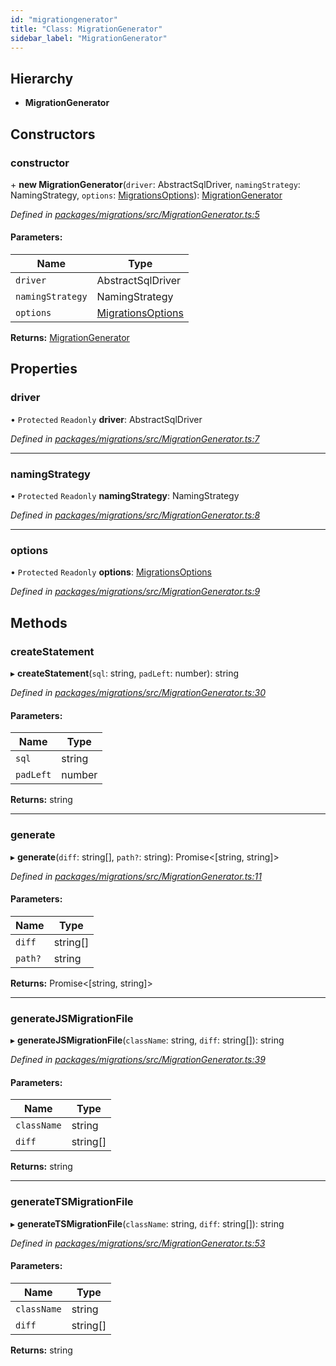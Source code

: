 ```yaml
---
id: "migrationgenerator"
title: "Class: MigrationGenerator"
sidebar_label: "MigrationGenerator"
---
```


## Hierarchy

* **MigrationGenerator**

## Constructors

### constructor

\+ **new MigrationGenerator**(`driver`: AbstractSqlDriver, `namingStrategy`: NamingStrategy, `options`: [MigrationsOptions](../index.md#migrationsoptions)): [MigrationGenerator](migrationgenerator.md)

*Defined in [packages/migrations/src/MigrationGenerator.ts:5](https://github.com/mikro-orm/mikro-orm/blob/4249b052e/packages/migrations/src/MigrationGenerator.ts#L5)*

#### Parameters:

Name | Type |
------ | ------ |
`driver` | AbstractSqlDriver |
`namingStrategy` | NamingStrategy |
`options` | [MigrationsOptions](../index.md#migrationsoptions) |

**Returns:** [MigrationGenerator](migrationgenerator.md)

## Properties

### driver

• `Protected` `Readonly` **driver**: AbstractSqlDriver

*Defined in [packages/migrations/src/MigrationGenerator.ts:7](https://github.com/mikro-orm/mikro-orm/blob/4249b052e/packages/migrations/src/MigrationGenerator.ts#L7)*

___

### namingStrategy

• `Protected` `Readonly` **namingStrategy**: NamingStrategy

*Defined in [packages/migrations/src/MigrationGenerator.ts:8](https://github.com/mikro-orm/mikro-orm/blob/4249b052e/packages/migrations/src/MigrationGenerator.ts#L8)*

___

### options

• `Protected` `Readonly` **options**: [MigrationsOptions](../index.md#migrationsoptions)

*Defined in [packages/migrations/src/MigrationGenerator.ts:9](https://github.com/mikro-orm/mikro-orm/blob/4249b052e/packages/migrations/src/MigrationGenerator.ts#L9)*

## Methods

### createStatement

▸ **createStatement**(`sql`: string, `padLeft`: number): string

*Defined in [packages/migrations/src/MigrationGenerator.ts:30](https://github.com/mikro-orm/mikro-orm/blob/4249b052e/packages/migrations/src/MigrationGenerator.ts#L30)*

#### Parameters:

Name | Type |
------ | ------ |
`sql` | string |
`padLeft` | number |

**Returns:** string

___

### generate

▸ **generate**(`diff`: string[], `path?`: string): Promise&#60;[string, string]>

*Defined in [packages/migrations/src/MigrationGenerator.ts:11](https://github.com/mikro-orm/mikro-orm/blob/4249b052e/packages/migrations/src/MigrationGenerator.ts#L11)*

#### Parameters:

Name | Type |
------ | ------ |
`diff` | string[] |
`path?` | string |

**Returns:** Promise&#60;[string, string]>

___

### generateJSMigrationFile

▸ **generateJSMigrationFile**(`className`: string, `diff`: string[]): string

*Defined in [packages/migrations/src/MigrationGenerator.ts:39](https://github.com/mikro-orm/mikro-orm/blob/4249b052e/packages/migrations/src/MigrationGenerator.ts#L39)*

#### Parameters:

Name | Type |
------ | ------ |
`className` | string |
`diff` | string[] |

**Returns:** string

___

### generateTSMigrationFile

▸ **generateTSMigrationFile**(`className`: string, `diff`: string[]): string

*Defined in [packages/migrations/src/MigrationGenerator.ts:53](https://github.com/mikro-orm/mikro-orm/blob/4249b052e/packages/migrations/src/MigrationGenerator.ts#L53)*

#### Parameters:

Name | Type |
------ | ------ |
`className` | string |
`diff` | string[] |

**Returns:** string
